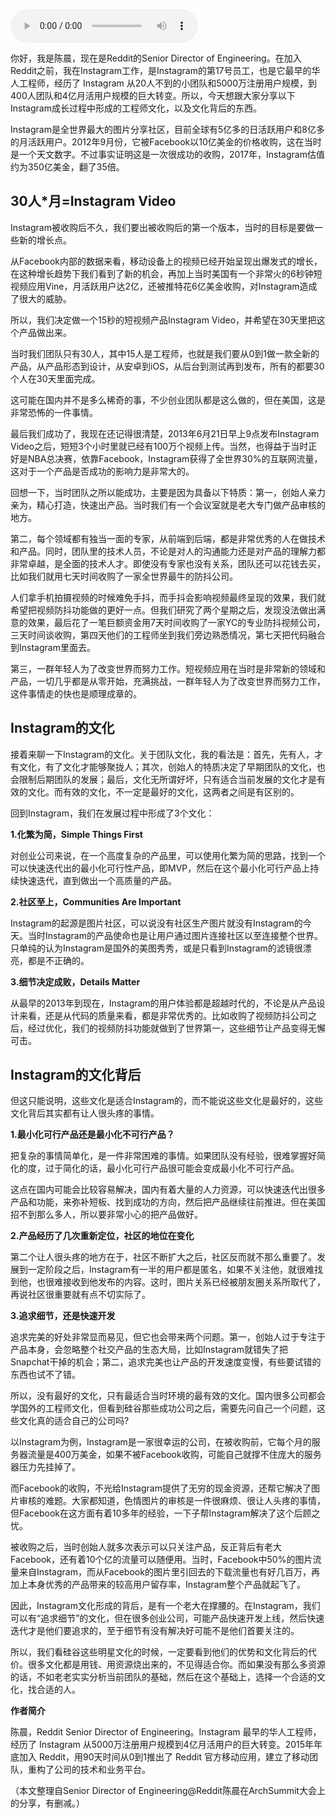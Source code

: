 <audio title="第77讲 _ 陈晨：谈谈Instagram文化和文化背后的故事" src="https://static001.geekbang.org/resource/audio/e7/92/e76690d172c85d0873e550299dea0392.mp3" controls="controls"></audio> 
<p>你好，我是陈晨，现在是Reddit的Senior Director of Engineering。在加入Reddit之前，我在Instagram工作，是Instagram的第17号员工，也是它最早的华人工程师，经历了 Instagram 从20人不到的小团队和5000万注册用户规模，到400人团队和4亿月活用户规模的巨大转变。所以，今天想跟大家分享以下Instagram成长过程中形成的工程师文化，以及文化背后的东西。</p><p>Instagram是全世界最大的图片分享社区，目前全球有5亿多的日活跃用户和8亿多的月活跃用户。2012年9月份，它被Facebook以10亿美金的价格收购，这在当时是一个天文数字。不过事实证明这是一次很成功的收购，2017年，Instagram估值约为350亿美金，翻了35倍。</p><h2>30人*月=Instagram Video</h2><p>Instagram被收购后不久，我们要出被收购后的第一个版本，当时的目标是要做一些新的增长点。</p><p>从Facebook内部的数据来看，移动设备上的视频已经开始呈现出爆发式的增长，在这种增长趋势下我们看到了新的机会，再加上当时美国有一个非常火的6秒钟短视频应用Vine，月活跃用户达2亿，还被推特花6亿美金收购，对Instagram造成了很大的威胁。</p><!-- [[[read_end]]] --><p>所以，我们决定做一个15秒的短视频产品Instagram Video，并希望在30天里把这个产品做出来。</p><p>当时我们团队只有30人，其中15人是工程师，也就是我们要从0到1做一款全新的产品，从产品形态到设计，从安卓到iOS，从后台到测试再到发布，所有的都要30个人在30天里面完成。</p><p>这可能在国内并不是多么稀奇的事，不少创业团队都是这么做的，但在美国，这是非常恐怖的一件事情。</p><p>最后我们成功了，我现在还记得很清楚，2013年6月21日早上9点发布Instagram Video之后，短短3个小时里就已经有100万个视频上传。当然，也得益于当时正好是NBA总决赛，依靠Facebook，Instagram获得了全世界30%的互联网流量，这对于一个产品是否成功的影响力是非常大的。</p><p>回想一下，当时团队之所以能成功，主要是因为具备以下特质：第一，创始人亲力亲为，精心打造，快速出产品。当时我们有一个会议室就是老大专门做产品审核的地方。</p><p>第二，每个领域都有独当一面的专家，从前端到后端，都是非常优秀的人在做技术和产品。同时，团队里的技术人员，不论是对人的沟通能力还是对产品的理解力都非常卓越，是全面的技术人才。即使没有专家也没有关系，团队还可以花钱去买，比如我们就用七天时间收购了一家全世界最牛的防抖公司。</p><p>人们拿手机拍摄视频的时候难免手抖，而手抖会影响视频最终呈现的效果，我们就希望把视频防抖功能做的更好一点。但我们研究了两个星期之后，发现没法做出满意的效果，最后花了一笔巨额资金用7天时间收购了一家YC的专业防抖视频公司，三天时间谈收购，第四天他们的工程师坐到我们旁边熟悉情况，第七天把代码融合到Instagram里面去。</p><p>第三，一群年轻人为了改变世界而努力工作。短视频应用在当时是非常新的领域和产品，一切几乎都是从零开始，充满挑战，一群年轻人为了改变世界而努力工作，这件事情走的快也是顺理成章的。</p><h2>Instagram的文化</h2><p>接着来聊一下Instagram的文化。关于团队文化，我的看法是：首先，先有人，才有文化，有了文化才能够聚拢人；其次，创始人的特质决定了早期团队的文化，也会限制后期团队的发展；最后，文化无所谓好坏，只有适合当前发展的文化才是有效的文化。而有效的文化，不一定是最好的文化，这两者之间是有区别的。</p><p>回到Instagram，我们在发展过程中形成了3个文化：</p><p><strong>1.化繁为简，Simple Things First</strong></p><p>对创业公司来说，在一个高度复杂的产品里，可以使用化繁为简的思路，找到一个可以快速迭代出的最小化可行性产品，即MVP，然后在这个最小化可行产品上持续快速迭代，直到做出一个高质量的产品。</p><p><strong>2.社区至上，Communities Are Important</strong></p><p>Instagram的起源是图片社区，可以说没有社区生产图片就没有Instagram的今天。当时Instagram的产品使命也是让用户通过图片连接社区以至连接整个世界。只单纯的认为Instagram是国外的美图秀秀，或是只看到Instagram的滤镜很漂亮，都是不正确的。</p><p><strong>3.细节决定成败，Details Matter</strong></p><p>从最早的2013年到现在，Instagram的用户体验都是超越时代的，不论是从产品设计来看，还是从代码的质量来看，都是非常优秀的。比如收购了视频防抖公司之后，经过优化，我们的视频防抖功能就做到了世界第一，这些细节让产品变得无懈可击。</p><h2>Instagram的文化背后</h2><p>但这只能说明，这些文化是适合Instagram的，而不能说这些文化是最好的，这些文化背后其实都有让人很头疼的事情。</p><p><strong>1.最小化可行产品还是最小化不可行产品？</strong></p><p>把复杂的事情简单化，是一件非常困难的事情。如果团队没有经验，很难掌握好简化的度，过于简化的话，最小化可行产品很可能会变成最小化不可行产品。</p><p>这点在国内可能会比较容易解决，国内有着大量的人力资源，可以快速迭代出很多产品和功能，来弥补短板、找到成功的方向，然后把产品继续往前推进。但在美国招不到那么多人，所以要非常小心的把产品做好。</p><p><strong>2.产品经历了几次重新定位，社区的地位在变化</strong></p><p>第二个让人很头疼的地方在于，社区不断扩大之后，社区反而就不那么重要了。发展到一定阶段之后，Instagram有一半的用户都是匿名，如果不关注他，就很难找到他，也很难接收到他发布的内容。这时，图片关系已经被朋友圈关系所取代了，再说社区很重要就有点不切实际了。</p><p><strong>3.追求细节，还是快速开发</strong></p><p>追求完美的好处非常显而易见，但它也会带来两个问题。第一，创始人过于专注于产品本身，会忽略整个社交产品的生态大局，比如Instagram就错失了把Snapchat干掉的机会；第二，追求完美也让产品的开发速度变慢，有些要试错的东西也试不了错。</p><p>所以，没有最好的文化，只有最适合当时环境的最有效的文化。国内很多公司都会学国外的工程师文化，但看到硅谷那些成功公司之后，需要先问自己一个问题，这些文化真的适合自己的公司吗?</p><p>以Instagram为例，Instagram是一家很幸运的公司，在被收购前，它每个月的服务器流量是400万美金，如果不被Facebook收购，可能自己就撑不住庞大的服务器压力先挂掉了。</p><p>而Facebook的收购，不光给Instagram提供了无穷的现金资源，还帮它解决了图片审核的难题。大家都知道，色情图片的审核是一件很麻烦、很让人头疼的事情，但Facebook在这方面有着10多年的经验，一下子帮Instagram解决了这个后顾之忧。</p><p>被收购之后，当时创始人就多次表示可以只关注产品，反正背后有老大Facebook，还有着10个亿的流量可以随便用。当时，Facebook中50%的图片流量来自Instagram，而从Facebook的图片里引回去的下载流量也有好几百万，再加上本身优秀的产品带来的较高用户留存率，Instagram整个产品就起飞了。</p><p>因此，Instagram文化形成的背后，是有一个老大在撑腰的。在Instagram，我们可以有“追求细节”的文化，但在很多创业公司，可能产品快速开发上线，然后快速迭代才是他们要追求的，至于细节有没有解决好可能不是他们首要关注的。</p><p>所以，我们看硅谷这些明星文化的时候，一定要看到他们的优势和文化背后的代价。很多文化都是用钱、用资源烧出来的，不见得适合你。而如果没有那么多资源的话，不如老老实实分析当前团队的基础，然后在这个基础上，选择一个合适的文化，找合适的人。</p><p><strong>作者简介</strong></p><p>陈晨，Reddit Senior Director of Engineering。Instagram 最早的华人工程师，经历了 Instagram 从5000万注册用户规模到4亿月活用户的巨大转变。2015年年底加入 Reddit，用90天时间从0到1推出了 Reddit 官方移动应用，建立了移动团队，重构了公司的技术和业务平台。</p><p>（本文整理自Senior Director of Engineering@Reddit陈晨在ArchSummit大会上的分享，有删减。）</p><p></p>